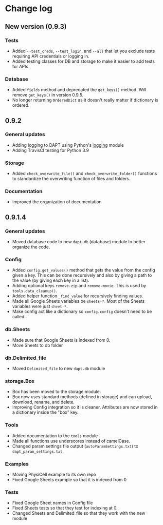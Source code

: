 # Change log 

## New version (0.9.3)

### Tests

* Added `--test_creds`, `--test_login`, and `--all` that let you exclude tests requiring API credentials or logging in.
* Added testing classes for DB and storage to make it easier to add tests for APIs.

### Database

* Added `fields` method and deprecated the `get_keys()` method.  Will remove `get_keys()` in version 0.9.5.
* No longer returning `OrderedDict` as it doesn't really matter if dictionary is ordered.

## 0.9.2

### General updates

* Adding logging to DAPT using Python's [logging](https://docs.python.org/3.8/library/logging.html) module
* Adding TravisCI testing for Python 3.9

### Storage

* Added `check_overwrite_file()` and `check_overwrite_folder()` functions to standardize the overwriting function of files and folders.
### Documentation

* Improved the organization of documentation

## 0.9.1.4

### General updates

* Moved database code to new `dapt.db` (database) module to better organize the code.

### Config

* Added `config.get_values()` method that gets the value from the config given a key.  This can be done recursively and also by giving a path to the value (by giving each key in a list).
* Adding optional keys `remove-zip` and `remove-movie`.  This is used by `tools.data_cleanup()`.
* Added helper function `_find_value` for recursively finding values.
* Made all Google Sheets variables be `sheets-*`.  Most of the Sheets variables were just `sheet-*`.
* Make config act like a dictionary so `config.config` doesn't need to be called.

### db.Sheets

* Made sure that Google Sheets is indexed from 0.
* Move Sheets to db folder

### db.Delimited_file

* Moved `Delimited_file` to new `dapt.db` module

### storage.Box

* Box has been moved to the storage module.
* Box now uses standard methods (defined in storage) and can upload, download, rename, and delete.
* Improving Config integration so it is cleaner.  Attributes are now stored in a dictionary inside the "box" key.

### Tools

* Added documentation to the `tools` module
* Made all functions use underscores instead of camelCase.
* Changed param settings file output (`autoParamSettings.txt`) to `dapt_param_settings.txt`.

### Examples

* Moving PhysiCell example to its own repo
* Fixed Google Sheets example so that it is indexed from 0

### Tests

* Fixed Google Sheet names in Config file
* Fixed Sheets tests so that they test for indexing at 0.
* Changed Sheets and Delimited_file so that they work with the new module